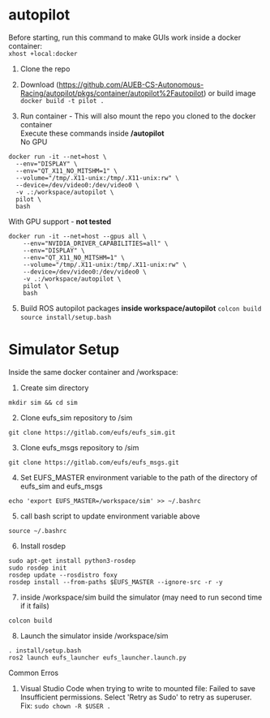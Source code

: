 # autopilot

Before starting, run this command to make GUIs work inside a docker container:  
```xhost +local:docker```

1. Clone the repo

3. Download (https://github.com/AUEB-CS-Autonomous-Racing/autopilot/pkgs/container/autopilot%2Fautopilot) or build image
  ```docker build -t pilot .```

4. Run container  - This will also mount the repo you cloned to the docker container  
   Execute these commands inside **/autopilot**  
  No GPU
  ```
  docker run -it --net=host \
    --env="DISPLAY" \
    --env="QT_X11_NO_MITSHM=1" \
    --volume="/tmp/.X11-unix:/tmp/.X11-unix:rw" \
    --device=/dev/video0:/dev/video0 \
    -v .:/workspace/autopilot \
    pilot \
    bash
  ```

With GPU support - **not tested**
  ```
  docker run -it --net=host --gpus all \
      --env="NVIDIA_DRIVER_CAPABILITIES=all" \
      --env="DISPLAY" \
      --env="QT_X11_NO_MITSHM=1" \
      --volume="/tmp/.X11-unix:/tmp/.X11-unix:rw" \
      --device=/dev/video0:/dev/video0 \
      -v .:/workspace/autopilot \
      pilot \
      bash
  ```

5. Build ROS autopilot packages **inside workspace/autopilot**
   ```colcon build```
   ```source install/setup.bash```

# Simulator Setup
Inside the same docker container and /workspace:  

1. Create sim directory
 ```
 mkdir sim && cd sim
 ```

2. Clone eufs_sim repository to /sim
```
git clone https://gitlab.com/eufs/eufs_sim.git
```
3. Clone eufs_msgs repository to /sim
```
git clone https://gitlab.com/eufs/eufs_msgs.git
```
4. Set EUFS_MASTER environment variable to the path of the directory of eufs_sim and eufs_msgs
```
echo 'export EUFS_MASTER=/workspace/sim' >> ~/.bashrc
```
5. call bash script to update environment variable above
```
source ~/.bashrc
```

6. Install rosdep
```
sudo apt-get install python3-rosdep
sudo rosdep init
rosdep update --rosdistro foxy
rosdep install --from-paths $EUFS_MASTER --ignore-src -r -y
```
7. inside /workspace/sim build the simulator (may need to run second time if it fails)
```
colcon build
```

8. Launch the simulator inside /workspace/sim
```
. install/setup.bash
ros2 launch eufs_launcher eufs_launcher.launch.py
```

Common Erros
1. Visual Studio Code when trying to write to mounted file:
  Failed to save Insufficient permissions. Select 'Retry as Sudo' to retry as superuser.
  Fix:
  ```sudo chown -R $USER .```

